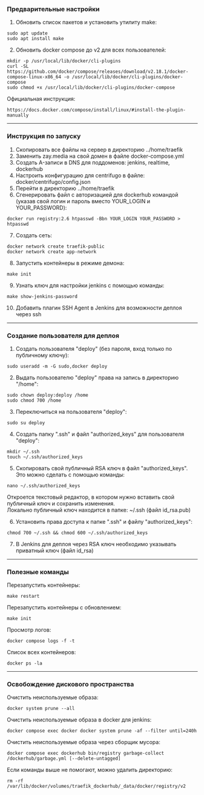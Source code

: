 ### Предварительные настройки
1. Обновить список пакетов и установить утилиту make:
```
sudo apt update
sudo apt install make
```

2. Обновить docker compose до v2 для всех пользователей:
```
mkdir -p /usr/local/lib/docker/cli-plugins
curl -SL https://github.com/docker/compose/releases/download/v2.18.1/docker-compose-linux-x86_64 -o /usr/local/lib/docker/cli-plugins/docker-compose
sudo chmod +x /usr/local/lib/docker/cli-plugins/docker-compose
```
Официальная инструкция:
```
https://docs.docker.com/compose/install/linux/#install-the-plugin-manually
```

---

### Инструкция по запуску
1. Скопировать все файлы на сервер в директорию ../home/traefik
2. Заменить zay.media на свой домен в файле docker-compose.yml
3. Создать A-записи в DNS для поддоменов: jenkins, realtime, dockerhub
4. Настроить конфигурацию для centrifugo в файле: docker/centrifugo/config.json
5. Перейти в директорию ../home/traefik
6. Сгенерировать файл с авторизацией для dockerhub командой (указав свой логин и пароль вместо YOUR_LOGIN и YOUR_PASSWORD):
```
docker run registry:2.6 htpasswd -Bbn YOUR_LOGIN YOUR_PASSWORD > htpasswd
```
7. Создать сеть:
```
docker network create traefik-public
docker network create app-network
```
8. Запустить контейнеры в режиме демона:
```
make init
```
9. Узнать ключ для настройки jenkins с помощью команды:
```
make show-jenkins-password
```
10. Добавить плагин SSH Agent в Jenkins для возможности деплоя через ssh

---

### Создание пользователя для деплоя

1. Создать пользователя "deploy" (без пароля, вход только по публичному ключу):
```
sudo useradd -m -G sudo,docker deploy
```

2. Выдать пользователю "deploy" права на запись в директорию "/home":
```
sudo chown deploy:deploy /home
sudo chmod 700 /home
```

3. Переключиться на пользователя "deploy":
```
sudo su deploy
```

4. Создать папку ".ssh" и файл "authorized_keys" для пользователя "deploy":
```
mkdir ~/.ssh
touch ~/.ssh/authorized_keys
```

5. Скопировать свой публичный RSA ключ в файл "authorized_keys". Это можно сделать с помощью команды:
```
nano ~/.ssh/authorized_keys
```
Откроется текстовый редактор, в котором нужно вставить свой публичный ключ и сохранить изменения.<br>
Локально публичный ключ находится в папке: ~/.ssh (файл id_rsa.pub)

6. Установить права доступа к папке ".ssh" и файлу "authorized_keys":
```
chmod 700 ~/.ssh && chmod 600 ~/.ssh/authorized_keys
```

7. В Jenkins для деплоя через RSA ключ необходимо указывать приватный ключ (файл id_rsa)
---

### Полезные команды
Перезапустить контейнеры:
```
make restart
```

Перезапустить контейнеры с обновлением:
```
make init
```

Просмотр логов:
```
docker compose logs -f -t
```

Список всех контейнеров:
```
docker ps -la
```

---

### Освобождение дискового пространства

Очистить неиспользуемые образа:
```
docker system prune --all
```
Очистить неиспользуемые образа в docker для jenkins:
```
docker compose exec docker docker system prune -af --filter until=240h
```
Очистить неиспользуемые образа через сборщик мусора:
```
docker compose exec dockerhub bin/registry garbage-collect /dockerhub/garbage.yml [--delete-untagged]
```

Если команды выше не помогают, можно удалить директорию:
```
rm -rf /var/lib/docker/volumes/traefik_dockerhub/_data/docker/registry/v2
```
